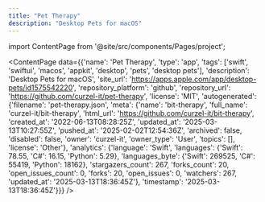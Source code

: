 ```yaml
---
title: "Pet Therapy"
description: "Desktop Pets for macOS"
---
```

import ContentPage from '@site/src/components/Pages/project';

<ContentPage
    data={{'name': 'Pet Therapy', 'type': 'app', 'tags': ['swift', 'swiftui', 'macos', 'appkit', 'desktop', 'pets', 'desktop pets'], 'description': 'Desktop Pets for macOS', 'site_url': 'https://apps.apple.com/app/desktop-pets/id1575542220', 'repository_platform': 'github', 'repository_url': 'https://github.com/curzel-it/pet-therapy', 'license': 'MIT', 'autogenerated': {'filename': 'pet-therapy.json', 'meta': {'name': 'bit-therapy', 'full_name': 'curzel-it/bit-therapy', 'html_url': 'https://github.com/curzel-it/bit-therapy', 'created_at': '2022-06-13T08:28:25Z', 'updated_at': '2025-03-13T10:27:55Z', 'pushed_at': '2025-02-02T12:54:36Z', 'archived': false, 'disabled': false, 'owner': 'curzel-it', 'owner_type': 'User', 'topics': [], 'license': 'Other'}, 'analytics': {'language': 'Swift', 'languages': {'Swift': 78.55, 'C#': 16.15, 'Python': 5.29}, 'languages_byte': {'Swift': 269525, 'C#': 55419, 'Python': 18162}, 'stargazers_count': 267, 'forks_count': 20, 'open_issues_count': 0, 'forks': 20, 'open_issues': 0, 'watchers': 267, 'updated_at': '2025-03-13T18:36:45Z'}, 'timestamp': '2025-03-13T18:36:45Z'}}}
/>
